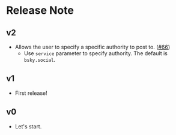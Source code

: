 # Release Note

## v2

- Allows the user to specify a specific authority to post to. ([#66](https://github.com/myConsciousness/atproto.dart/issues/66))
  - Use `service` parameter to specify authority. The default is `bsky.social`.

## v1

- First release!

## v0

- Let's start.
